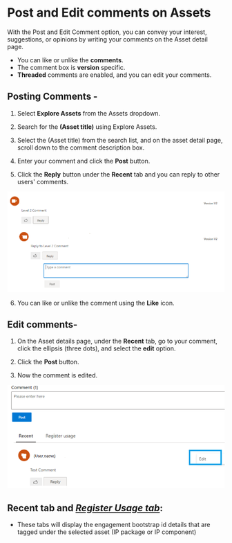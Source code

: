 # Post and Edit comments on Assets <br>


With the Post and Edit Comment option, you can convey your interest, suggestions, or opinions by writing your comments on the Asset detail page.

- You can like or unlike the **comments**. 
- The comment box is **version** specific. 
- **Threaded** comments are enabled, and you can edit your comments.

## Posting Comments -

1. Select **Explore Assets** from the Assets dropdown.

2. Search for the **(Asset title)** using Explore Assets. 

3. Select the (Asset title) from the search list, and on the asset detail page, scroll down to the comment description box. 

1. Enter your comment and click the **Post** button.

5. Click the **Reply** button under the **Recent** tab and you can reply to other users' comments.

![veredit4.png](/docs/attachments/veredit4-e67f7d32-3796-45b3-b1ba-15165097f857.png)

6. You can like or unlike the comment using the **Like** icon. 

## Edit comments-

1. On the Asset details page, under the **Recent** tab, go to your comment, click the ellipsis (three dots), and select the **edit** option.

2. Click the **Post** button.

3. Now the comment is edited.

![veredit5.png](attachments/veredit5-4a1ada6d-1c34-4106-aeac-4191070f8476.png)


## Recent tab and [**_Register Usage tab_**](Assets/Viewing-the-Registered-Usages-from-Asset-page.md):

- These tabs will display the engagement bootstrap id details that are tagged under the selected asset (IP package or IP component)
</br>
</br>





